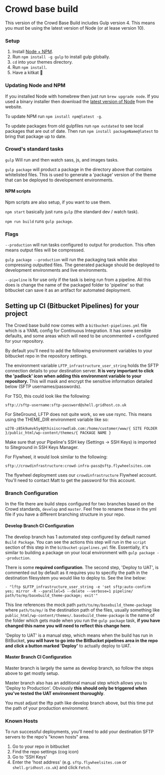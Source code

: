 # Crowd base build

This version of the Crowd Base Build includes Gulp version 4.
This means you must be using the latest version of Node (or at lease version 10).

### Setup

1. Install [Node + NPM](https://www.npmjs.com/get-npm).
2. Run `npm install -g gulp` to install gulp globally.
3. `cd` into your themes directory.
4. Run `npm install`.
5. Have a kitkat 🍫

### Updating Node and NPM

If you installed Node with homebrew then just run `brew upgrade node`. If you
used a binary installer then download the [latest version of
Node](https://nodejs.org/en/) from the website.

To update NPM run `npm install npm@latest -g`.

To update packages from old gulpfiles run `npm outdated` to see local packages
that are out of date. Then run `npm install packageName@latest` to bring that
package up to date.

### Crowd's standard tasks

`gulp` Will run and then watch sass, js, and images tasks.

`gulp package` will product a package in the directory above that contains
whitelisted files. This is used to generate a 'package' version of the theme
that can be deployed to developement environments.

#### NPM scripts

Npm scripts are also setup, if you want to use them.

`npm start` basically just runs `gulp` (the standard dev / watch task).

`npm run build` runs `gulp package`.

### Flags

`--production` will run tasks configured to output for production. This often
means output files will be compressed.

`gulp package --production` will run the packaging task while also compressing
outputted files. The generated package should be deployed to development
environments and live environments.

`--pipeline` is for use only if the task is being run from a pipeline. All this does is change the name of the packaged folder to 'pipeline' so that bitbucket can save it as an artifact for automated deployment.


## Setting up CI (Bitbucket Pipelines) for your project

The Crowd base build now comes with a `bitbucket-pipelines.yml` file which is a
YAML config for Continuous Integration. It has some sensible defaults, and some
areas which will need to be uncommented + configured for your repository.

By default you'll need to add the following environment variables to your
bitbucket repo in the repository settings.

The environment variable `LFTP_infrastructure_user_string` holds the SFTP
connection details to your destination server. __It is very important to click
the 'padlock' icon when adding this environment variable to your repository.__
This will mask and encrypt the sensitive information detailed below (SFTP
usernames/passwords).


For TSO, this could look like the following:
```
sftp://sftp-username:sftp-password@shell.gridhost.co.uk
```

For SiteGround, LFTP does not quite work, so we use rsync.
This means using the THEME_DIR environment variable like so:
```
u278-z85k9umvk5y4@thisiscrowdlab.com:/home/customer/www/{ SITE FOLDER }/public_html/wp-content/themes/{ PACKAGE NAME }
```
Make sure that your Pipeline's SSH key (Settings -> SSH Keys) is imported to Siteground in SSH Keys Manager.

For Flywheel, it would look similar to the following:
```
sftp://crowdinfrastructure:crowd-infra-pass@sftp.flywheelsites.com
```

The flywheel deployment uses our `crowdinfrastructure` Flywheel account. You'll
need to contact Matt to get the password for this account.

### Branch Configuration

In the file there are build steps configured for two branches based on the Crowd
standards, `develop` and `master`. Feel free to rename these in the yml file if
you have a different branching structure in your repo.

#### Develop Branch CI Configuration

The develop branch has 1 automated step configured by default named `Build
Package`. You can see the actions this step will run in the `script` section of
this step in the `bitbucket-pipelines.yml` file. Essentially, it's similar to
building a package on your local environment with `gulp package --production`.

There is some __required configuration__. The second step, 'Deploy to UAT', is
commented out by default as it requires you to specifiy the path in the
destination filesystem you would like to deploy to. See the line below:

```
- "lftp $LFTP_infrastructure_user_string -e 'set sftp:auto-confirm yes; mirror -R --parallel=5 --delete --verbose=1 pipeline/ path/to/my/basebuild_theme-package; exit'"
```
This line references the mock path `path/to/my/basebuild_theme-package` where
`path/to/my/` is the destination path of the files, usually something like
`public_html/wp-content/themes/`. `basebuild_theme-package` is the name of the
folder which gets made when you run the `gulp package` task, __if you have
changed this name you will need to reflect this change here__.

'Deploy to UAT' is a manual step, which means when the build has run in
BitBucket, __you will have to go into the BitBucket pipelines area in the repo
and click a button marked 'Deploy'__ to actually deploy to UAT.

#### Master Branch CI Configuration

Master branch is largely the same as develop branch, so follow the steps above
to get mostly setup.

Master branch also has an additional manual step which allows you to 'Deploy to
Production'. Obviously __this should only be triggered when you've tested the
UAT environment thoroughly__.

You must adjust the lftp path like develop branch above, but this time put the
path of your production environment.


### Known Hosts

To run successful deployments, you'll need to add your destination SFTP servers
to the repo's "known hosts" area.

1. Go to your repo in bitbucket
2. Find the repo settings (cog icon)
3. Go to 'SSH Keys'
4. Enter the 'host address' (e.g. `sftp.flywheelsites.com` or
   `shell.gridhost.co.uk`) and click `Fetch`.
